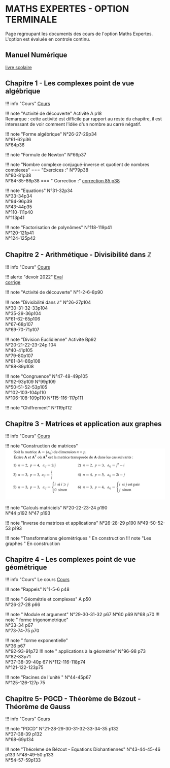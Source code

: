 # MATHS EXPERTES - OPTION TERMINALE

Page regroupant les documents des cours de l'option Maths Expertes. <br>
L'option est évaluée en controle continu.
## Manuel Numérique 
[livre scolaire](https://fr.calameo.com/read/0005967295d0b5d5c47f6?authid=nDfde6HMoRP5 "Livre spé Maths")
## Chapitre 1 - Les complexes point de vue algébrique

!!! info "Cours" 
    [Cours](./cours/MEXP/Chap1/Cours-Chap1.pdf)

!!! note "Activité de découverte"
    Activité A p18  
    Remarque : cette activité est difficile par rapport au reste du chapitre, il est interessant de voir comment l'idée d'un nombre au carré négatif.  

!!! note "Forme algébrique"
    N°26-27-29p34  
    N°61-62p36  
    N°64p36  
    
!!! note "Formule de Newton" 
    N°66p37  
    

!!! note "Nombre complexe conjugué-inverse et quotient de nombres complexes"
    === "Exercices :"
        N°79p38  
        N°80-81p38  
        N°84-85-86p38
    === " Correction :"
        [correction 85 p38](./cours/MEXP/Chap1/Ex_85.jpg)

    
!!! note "Equations" 
    N°31-32p34  
    N°33-34p34  
    N°94-96p39  
    N°43-44p35  
    N°110-111p40  
    N°113p41

!!! note "Factorisation de polynômes"
    N°118-119p41  
    N°120-121p41  
    N°124-125p42

## Chapitre 2 - Arithmétique - Divisibilité dans $\mathbb{Z}$
!!! info "Cours" 
    [Cours](./cours/MEXP/Chap2/Cours_Chap2.pdf)   

!!! alerte "devoir 2022"
    [Eval](./cours/MEXP/Chap2/eval.pdf)  
    [corrige](./cours/MEXP/Chap2/Ds1-divisibilite.pdf)  
    
!!! note "Activité de découverte"
    N°1-2-6-8p90  
    
!!! note "Divisibilité dans $\mathbb{Z}$"
    N°26-27p104  
    N°30-31-32-33p104  
    N°35-29-36p104  
    N°61-62-65p106  
    N°67-68p107  
    N°69-70-71p107  

!!! note "Division Euclidienne"
    Activité Bp92  
    N°20-21-22-23-24p 104  
    N°40-41p105  
    N°79-80p107  
    N°81-84-86p108  
    N°88-89p108  
    
!!! note "Congruence"
    N°47-48-49p105  
    N°92-93p109
    N°99p109  
    N°50-51-52-53p105  
    N°102-103-104p110  
    N°106-108-109p110
    N°115-116-117p111
    
!!! note "Chiffrement"
    N°119p112
    
## Chapitre 3 - Matrices et application aux graphes
!!! info "Cours" 
    [Cours](./cours/MEXP/Chap3/Cours-chap3.pdf)   


    
!!! note "Construction de matrices"
    ![Exo](./cours/MEXP/Chap3/IMG_0907.jpeg)
    
    
!!! note "Calculs matriciels"
    N°20-22-23-24 p190  
    N°44 p192
    N°47 p193

!!! note "Inverse de matrices et applications"
    N°26-28-29 p190
    N°49-50-52-53 p193


!!! note "Transformations géométriques "
    En construction
!!! note "Les graphes "
    En construction

## Chapitre 4 - Les complexes point de vue géométrique
!!! info "Cours" 
    Le cours [Cours](./cours/MEXP/Chap4/Cours-Chap4.pdf)

!!! note "Rappels"
    N°1-5-6 p48  

!!! note " Géométrie et complexes"
    A p50  
    N°26-27-28 p66  

!!! note " Module et argument"
    N°29-30-31-32 p67
    N°60 p69 
    N°68 p70
!!! note " forme trigonometrique"  
    N°33-34 p67  
    N°73-74-75 p70  

!!! note " forme exponentielle"  
    N°36 p67  
    N°92-93-91p72
!!! note " applications à la géométrie"
    N°96-98 p73  
    N°82-83p71  
    N°37-38-39-40p 67
    N°112-116-118p74   
    N°121-122-123p75

!!! note "Racines de l'unité "
    N°44-45p67  
    N°125-126-127p 75


## Chapitre 5- PGCD - Théorème de Bézout - Théorème de Gauss
!!! info "Cours" 
    [Cours](./cours/MEXP/Chap4/Cours-Chap4.pdf)

!!! note "PGCD"
    N°21-28-29-30-31-32-33-34-35 p132  
    N°37-38-39 p132  
    N°68-69p134

!!! note "Théorème de Bézout - Equations Diohantiennes"
    N°43-44-45-46 p133
    N°48-49-50 p133   
    N°54-57-59p133  

<!--

## Chapitre 4 - Les complexes point de vue géométrique
??? info "Cours" 
    Le cours [Cours](./cours/MEXP/Chap4/Cours-Chap4.pdf)
    
## Chapitre 5- Graphes et Suites de matrices
??? info "Cours" 
    Le cours [Cours](./cours/MEXP/Chap5/Cours-Chap5.pdf)
    
## Chapitre 6- PGCD et applications
??? info "Cours" 
    Le cours [Cours](./cours/MEXP/Chap6/Cours_Chap6.pdf)
-->
